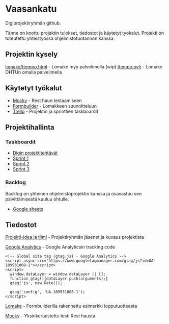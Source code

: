 # Vaasankatu
Digiprojektiryhmän github.

Tänne on koottu projektin tulokset, tiedostot ja käytetyt työkalut. Projekti on toteutettu yhteistyössä ohjelmistotuotannon kanssa. 

## Projektin kysely

[lomake/ttempo.html](http://myy.haaga-helia.fi/~a1602671/lomake/ttempo.html) - Lomake myy palvelimella (wip)
[ttempo.ovh](https://ttempo.ovh) - Lomake OHTUn omalla palvelimella


## Käytetyt työkalut
- [Mocky](http://www.mocky.io) - Rest haun testaamiseen
- [Formbuilder](https://formbuilder.online/) - Lomakkeen suunnitteluun
- [Trello](https://trello.com/) - Projektin ja sprinttien taskboardit

## Projektihallinta

### Taskboardit

- [Digin projektitehtävät](https://trello.com/b/qL4IlPqa/teht%C3%A4v%C3%A4t)
- [Sprint 1](https://trello.com/b/zYO23ZbB/sprint-1)
- [Sprint 2](https://trello.com/b/glZ0OF1f/sprint-2)
- [Sprint 3](https://trello.com/b/ccCXPZSg/sprint-3)

### Backlog
Backlog on yhteinen ohjelmistoprojektin kanssa ja osavastuu sen päivittämisestä kuuluu ohtulle.
- [Google sheets](https://docs.google.com/spreadsheets/d/1CfLXQk-N-skUM3874WTqzHhdToixtHNIkghiMRfJZY4/edit?usp=sharing)

## Tiedostot

[Projekti-idea ja tiimi](Projekti-idea_ja_tiimi) - Projektiryhmän jäsenet ja kuvaus projektista

[Google Analytics](googleanalytics) - Google Analyticsin tracking code
```
<!-- Global site tag (gtag.js) - Google Analytics -->
<script async src="https://www.googletagmanager.com/gtag/js?id=UA-109931008-1"></script>
<script>
  window.dataLayer = window.dataLayer || [];
  function gtag(){dataLayer.push(arguments);}
  gtag('js', new Date());

  gtag('config', 'UA-109931008-1');
</script>
```

[Lomake](lomake.html) - Formbuilderilla rakennettu esimerkki lopputuotteesta

[Mocky](mocky) - Yksinkertaistettu testi Rest hausta

